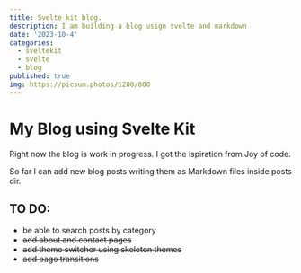 ```yaml
---
title: Svelte kit blog.
description: I am building a blog usign svelte and markdown
date: '2023-10-4'
categories:
  - sveltekit
  - svelte
  - blog
published: true
img: https://picsum.photos/1200/800
---
```


# My Blog using Svelte Kit

Right now the blog is work in progress. I got the ispiration from Joy of code.

So far I can add new blog posts writing them as Markdown files inside posts dir.

## TO DO:

- be able to search posts by category
- ~~add about and contact pages~~
- ~~add theme switcher using skeleton themes~~
- ~~add page transitions~~
